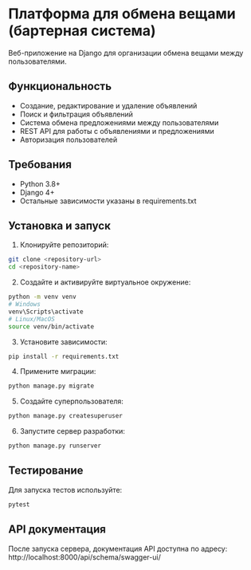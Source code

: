 # Платформа для обмена вещами (бартерная система)

Веб-приложение на Django для организации обмена вещами между пользователями.

## Функциональность

- Создание, редактирование и удаление объявлений
- Поиск и фильтрация объявлений
- Система обмена предложениями между пользователями
- REST API для работы с объявлениями и предложениями
- Авторизация пользователей

## Требования

- Python 3.8+
- Django 4+
- Остальные зависимости указаны в requirements.txt

## Установка и запуск

1. Клонируйте репозиторий:
```bash
git clone <repository-url>
cd <repository-name>
```

2. Создайте и активируйте виртуальное окружение:
```bash
python -m venv venv
# Windows
venv\Scripts\activate
# Linux/MacOS
source venv/bin/activate
```

3. Установите зависимости:
```bash
pip install -r requirements.txt
```

4. Примените миграции:
```bash
python manage.py migrate
```

5. Создайте суперпользователя:
```bash
python manage.py createsuperuser
```

6. Запустите сервер разработки:
```bash
python manage.py runserver
```

## Тестирование

Для запуска тестов используйте:
```bash
pytest
```

## API документация

После запуска сервера, документация API доступна по адресу:
http://localhost:8000/api/schema/swagger-ui/ 
